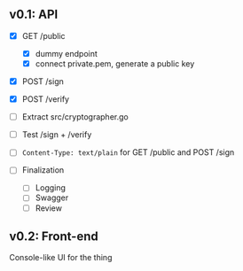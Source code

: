 ## v0.1: API

- [x] GET /public
  - [x] dummy endpoint
  - [x] connect private.pem, generate a public key
- [x] POST /sign
- [x] POST /verify
- [ ] Extract src/cryptographer.go
- [ ] Test /sign + /verify
- [ ] `Content-Type: text/plain` for GET /public and POST /sign

- [ ] Finalization
  - [ ] Logging
  - [ ] Swagger
  - [ ] Review

## v0.2: Front-end

Console-like UI for the thing
